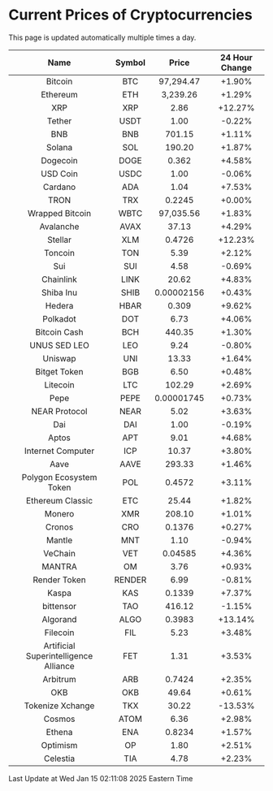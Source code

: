 # Current Prices of Cryptocurrencies
This page is updated automatically multiple times a day.

| Name | Symbol | Price | 24 Hour Change |
| :---: |:---:| :---: | :---: |
| Bitcoin | BTC | 97,294.47 | +1.90% |
| Ethereum | ETH | 3,239.26 | +1.29% |
| XRP | XRP | 2.86 | +12.27% |
| Tether | USDT | 1.00 | -0.22% |
| BNB | BNB | 701.15 | +1.11% |
| Solana | SOL | 190.20 | +1.87% |
| Dogecoin | DOGE | 0.362 | +4.58% |
| USD Coin | USDC | 1.00 | -0.06% |
| Cardano | ADA | 1.04 | +7.53% |
| TRON | TRX | 0.2245 | +0.00% |
| Wrapped Bitcoin | WBTC | 97,035.56 | +1.83% |
| Avalanche | AVAX | 37.13 | +4.29% |
| Stellar | XLM | 0.4726 | +12.23% |
| Toncoin | TON | 5.39 | +2.12% |
| Sui | SUI | 4.58 | -0.69% |
| Chainlink | LINK | 20.62 | +4.83% |
| Shiba Inu | SHIB | 0.00002156 | +0.43% |
| Hedera | HBAR | 0.309 | +9.62% |
| Polkadot | DOT | 6.73 | +4.06% |
| Bitcoin Cash | BCH | 440.35 | +1.30% |
| UNUS SED LEO | LEO | 9.24 | -0.80% |
| Uniswap | UNI | 13.33 | +1.64% |
| Bitget Token | BGB | 6.50 | +0.48% |
| Litecoin | LTC | 102.29 | +2.69% |
| Pepe | PEPE | 0.00001745 | +0.73% |
| NEAR Protocol | NEAR | 5.02 | +3.63% |
| Dai | DAI | 1.00 | -0.19% |
| Aptos | APT | 9.01 | +4.68% |
| Internet Computer | ICP | 10.37 | +3.80% |
| Aave | AAVE | 293.33 | +1.46% |
| Polygon Ecosystem Token | POL | 0.4572 | +3.11% |
| Ethereum Classic | ETC | 25.44 | +1.82% |
| Monero | XMR | 208.10 | +1.01% |
| Cronos | CRO | 0.1376 | +0.27% |
| Mantle | MNT | 1.10 | -0.94% |
| VeChain | VET | 0.04585 | +4.36% |
| MANTRA | OM | 3.76 | +0.93% |
| Render Token | RENDER | 6.99 | -0.81% |
| Kaspa | KAS | 0.1339 | +7.37% |
| bittensor | TAO | 416.12 | -1.15% |
| Algorand | ALGO | 0.3983 | +13.14% |
| Filecoin | FIL | 5.23 | +3.48% |
| Artificial Superintelligence Alliance | FET | 1.31 | +3.53% |
| Arbitrum | ARB | 0.7424 | +2.35% |
| OKB | OKB | 49.64 | +0.61% |
| Tokenize Xchange | TKX | 30.22 | -13.53% |
| Cosmos | ATOM | 6.36 | +2.98% |
| Ethena | ENA | 0.8234 | +1.57% |
| Optimism | OP | 1.80 | +2.51% |
| Celestia | TIA | 4.78 | +2.23% |

Last Update at Wed Jan 15 02:11:08 2025 Eastern Time